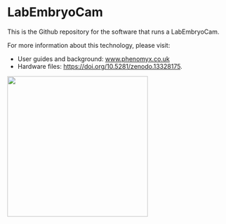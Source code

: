 # LabEmbryoCam

This is the Github repository for the software that runs a LabEmbryoCam.

For more information about this technology, please visit: 

* User guides and background: www.phenomyx.co.uk 
* Hardware files: https://doi.org/10.5281/zenodo.13328175.

<img src="https://github.com/user-attachments/assets/8474290f-f445-4cc5-b272-15405a5b88eb" width= "320">
